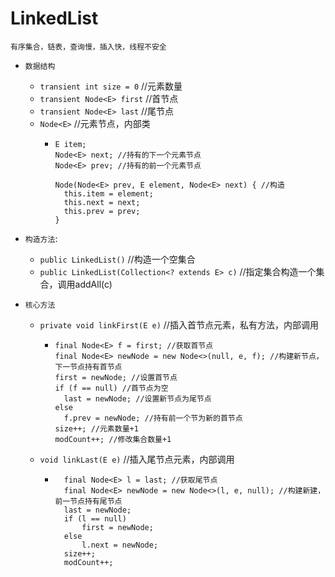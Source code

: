 # LinkedList
```
有序集合，链表，查询慢，插入快，线程不安全
```
- `数据结构`
    - `transient int size = 0` //元素数量
    - `transient Node<E> first` //首节点
    - `transient Node<E> last` //尾节点
    - `Node<E>` //元素节点，内部类
        - ```
          E item;
          Node<E> next; //持有的下一个元素节点 
          Node<E> prev; //持有的前一个元素节点
          
          Node(Node<E> prev, E element, Node<E> next) { //构造
            this.item = element;
            this.next = next;
            this.prev = prev;
          }
          ```
- `构造方法`:
    - `public LinkedList()` //构造一个空集合
    - `public LinkedList(Collection<? extends E> c)` //指定集合构造一个集合，调用addAll(c)
    
- `核心方法`
    - `private void linkFirst(E e)` //插入首节点元素，私有方法，内部调用
        - ```
          final Node<E> f = first; //获取首节点
          final Node<E> newNode = new Node<>(null, e, f); //构建新节点，下一节点持有首节点
          first = newNode; //设置首节点
          if (f == null) //首节点为空
            last = newNode; //设置新节点为尾节点
          else
            f.prev = newNode; //持有前一个节为新的首节点
          size++; //元素数量+1
          modCount++; //修改集合数量+1
          ```
    - `void linkLast(E e)` //插入尾节点元素，内部调用
        - ```
            final Node<E> l = last; //获取尾节点
            final Node<E> newNode = new Node<>(l, e, null); //构建新建，前一节点持有尾节点
            last = newNode;
            if (l == null)
                first = newNode;
            else
                l.next = newNode;
            size++;
            modCount++;
          ```